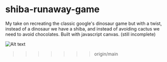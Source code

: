 # shiba-runaway-game


My take on recreating the classic google's dinosaur game but with a twist, instead of a dinosaur we have a shiba, and instead of avoiding cactus we need to avoid chocolates. Built with javascript canvas.
(still incomplete)


![Alt text](<Screenshot 2024-02-13 at 6.12.28 PM (2).png>)
>>>>>>> origin/main
